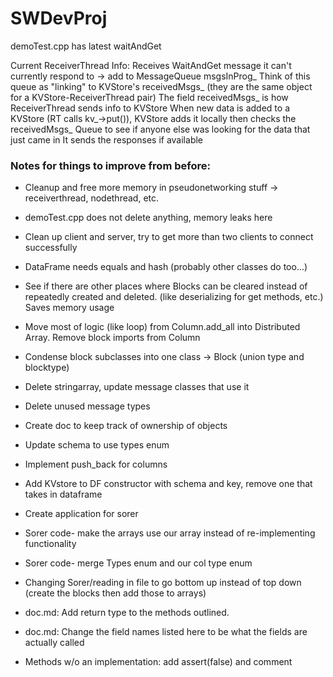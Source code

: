 # SWDevProj

demoTest.cpp has latest waitAndGet


Current ReceiverThread Info:
Receives WaitAndGet message it can't currently respond to -> add to MessageQueue msgsInProg_
Think of this queue as "linking" to KVStore's receivedMsgs_ (they are the same object for a KVStore-ReceiverThread pair)
The field receivedMsgs_ is how ReceiverThread sends info to KVStore
When new data is added to a KVStore (RT calls kv_->put()), KVStore adds it locally
  then checks the receivedMsgs_ Queue to see if anyone else was looking for the data that just came in
It sends the responses if available



### Notes for things to improve from before:

* Cleanup and free more memory in pseudonetworking stuff -> receiverthread, nodethread, etc.

* demoTest.cpp does not delete anything, memory leaks here

* Clean up client and server, try to get more than two clients to connect successfully

* DataFrame needs equals and hash (probably other classes do too...)

* See if there are other places where Blocks can be cleared instead of repeatedly
	created and deleted. (like deserializing for get methods, etc.) Saves memory usage

* Move most of logic (like loop) from Column.add_all into Distributed Array. Remove block imports from Column

* Condense block subclasses into one class -> Block (union type and blocktype)

* Delete stringarray, update message classes that use it

* Delete unused message types

* Create doc to keep track of ownership of objects

* Update schema to use types enum

* Implement push_back for columns

* Add KVstore to DF constructor with schema and key, remove one that takes in dataframe

* Create application for sorer

* Sorer code- make the arrays use our array instead of re-implementing functionality

* Sorer code- merge Types enum and our col type enum

* Changing Sorer/reading in file to go bottom up instead of top down (create the blocks then add those to arrays)

* doc.md: Add return type to the methods outlined.

* doc.md: Change the field names listed here to be what the fields are actually called

* Methods w/o an implementation: add assert(false) and comment